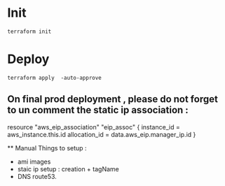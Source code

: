 


# Init
    terraform init

# Deploy
    terraform apply  -auto-approve


## On final prod deployment , please do not forget to un comment the static ip association :
resource "aws_eip_association" "eip_assoc" {
  instance_id   = aws_instance.this.id
  allocation_id = data.aws_eip.manager_ip.id
}




** Manual Things to setup :
- ami images
- staic ip setup : creation + tagName
- DNS route53.
